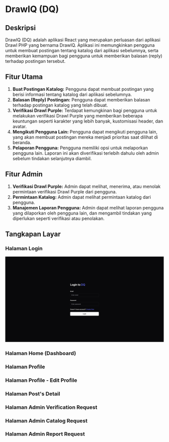 # DrawlQ (DQ)

## Deskripsi
DrawlQ (DQ) adalah aplikasi React yang merupakan perluasan dari aplikasi Drawl PHP yang bernama DrawlQ. Aplikasi ini memungkinkan pengguna untuk membuat postingan tentang katalog dari aplikasi sebelumnya, serta memberikan kemampuan bagi pengguna untuk memberikan balasan (reply) terhadap postingan tersebut.

## Fitur Utama
1. **Buat Postingan Katalog:** Pengguna dapat membuat postingan yang berisi informasi tentang katalog dari aplikasi sebelumnya.
2. **Balasan (Reply) Postingan:** Pengguna dapat memberikan balasan terhadap postingan katalog yang telah dibuat.
3. **Verifikasi Drawl Purple:** Terdapat kemungkinan bagi pengguna untuk melakukan verifikasi Drawl Purple yang memberikan beberapa keuntungan seperti karakter yang lebih banyak, kustomisasi header, dan avatar.
4. **Mengikuti Pengguna Lain:** Pengguna dapat mengikuti pengguna lain, yang akan membuat postingan mereka menjadi prioritas saat dilihat di beranda.
5. **Pelaporan Pengguna:** Pengguna memiliki opsi untuk melaporkan pengguna lain. Laporan ini akan diverifikasi terlebih dahulu oleh admin sebelum tindakan selanjutnya diambil.

## Fitur Admin
1. **Verifikasi Drawl Purple:** Admin dapat melihat, menerima, atau menolak permintaan verifikasi Drawl Purple dari pengguna.
2. **Permintaan Katalog:** Admin dapat melihat permintaan katalog dari pengguna.
3. **Manajemen Laporan Pengguna:** Admin dapat melihat laporan pengguna yang dilaporkan oleh pengguna lain, dan mengambil tindakan yang diperlukan seperti verifikasi atau penolakan.

## Tangkapan Layar

### Halaman Login

![Log In](/assets/login_page.png)

### Halaman Home (Dashboard)

### Halaman Profile 

### Halaman Profile - Edit Profile

### Halaman Post's Detail

### Halaman Admin Verification Request

### Halaman Admin Catalog Request

### Halaman Admin Report Request